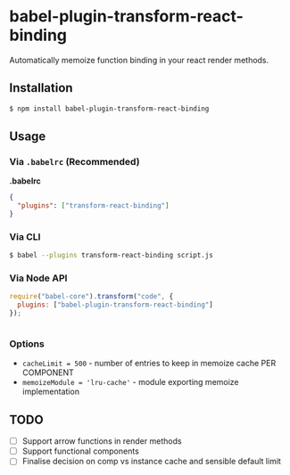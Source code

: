 # babel-plugin-transform-react-binding

Automatically memoize function binding in your react render methods.

## Installation

```sh
$ npm install babel-plugin-transform-react-binding
```

## Usage

### Via `.babelrc` (Recommended)

**.babelrc**

```json
{
  "plugins": ["transform-react-binding"]
}
```

### Via CLI

```sh
$ babel --plugins transform-react-binding script.js
```

### Via Node API

```javascript
require("babel-core").transform("code", {
  plugins: ["babel-plugin-transform-react-binding"]
});



```

### Options

- `cacheLimit = 500` - number of entries to keep in memoize cache PER COMPONENT
- `memoizeModule = 'lru-cache'` - module exporting memoize implementation

## TODO

- [ ] Support arrow functions in render methods
- [ ] Support functional components
- [ ] Finalise decision on comp vs instance cache and sensible default limit
